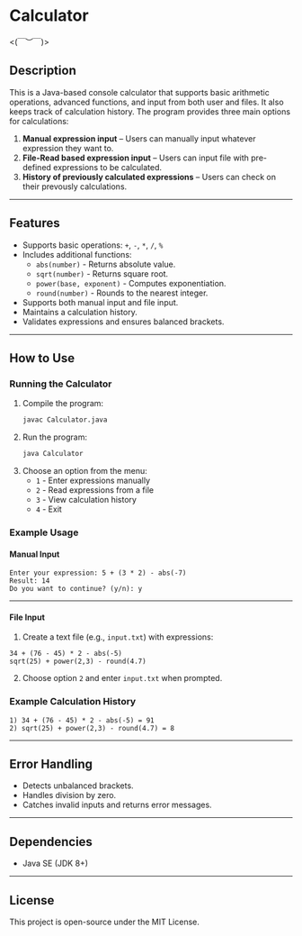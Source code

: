 # Calculator
<(￣︶￣)>

## Description
This is a Java-based console calculator that supports basic arithmetic operations, advanced functions, and input from both user and files. It also keeps track of calculation history.
The program provides three main options for calculations:
1. **Manual expression input** – Users can manually input whatever expression they want to.
2. **File-Read based expression input** – Users can input file with pre-defined expressions to be calculated.
3. **History of previously calculated expressions** – Users can check on their prevously calculations.

---

## Features
- Supports basic operations: `+`, `-`, `*`, `/`, `%`
- Includes additional functions:
  - `abs(number)` - Returns absolute value.
  - `sqrt(number)` - Returns square root.
  - `power(base, exponent)` - Computes exponentiation.
  - `round(number)` - Rounds to the nearest integer.
- Supports both manual input and file input.
- Maintains a calculation history.
- Validates expressions and ensures balanced brackets.

---

## How to Use

### Running the Calculator
1. Compile the program:
   ```sh
   javac Calculator.java
   ```
2. Run the program:
   ```sh
   java Calculator
   ```
3. Choose an option from the menu:
   - `1` - Enter expressions manually
   - `2` - Read expressions from a file
   - `3` - View calculation history
   - `4` - Exit

### Example Usage
#### Manual Input
```
Enter your expression: 5 + (3 * 2) - abs(-7)
Result: 14
Do you want to continue? (y/n): y
```

---

#### File Input
1. Create a text file (e.g., `input.txt`) with expressions:
```
34 + (76 - 45) * 2 - abs(-5)
sqrt(25) + power(2,3) - round(4.7)
```
2. Choose option `2` and enter `input.txt` when prompted.


### Example Calculation History
```
1) 34 + (76 - 45) * 2 - abs(-5) = 91
2) sqrt(25) + power(2,3) - round(4.7) = 8
```


---
## Error Handling
- Detects unbalanced brackets.
- Handles division by zero.
- Catches invalid inputs and returns error messages.

---
## Dependencies
- Java SE (JDK 8+)

---


## License
This project is open-source under the MIT License.

